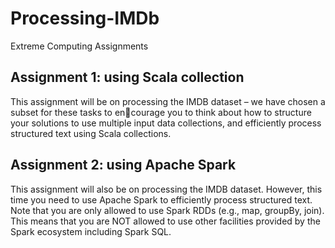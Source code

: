 # Processing-IMDb
Extreme Computing Assignments

## Assignment 1: using Scala collection
This assignment will be on processing the IMDB dataset – we have chosen a subset for these tasks to encourage you to think about how to structure your solutions to use multiple input data collections, and
efficiently process structured text using Scala collections.

## Assignment 2: using Apache Spark
This assignment will also be on processing the IMDB dataset. However, this time you need to use Apache Spark to efficiently process structured text. Note that you are only allowed to use Spark RDDs (e.g., map,
groupBy, join). This means that you are NOT allowed to use other facilities provided by the Spark ecosystem including Spark SQL.
